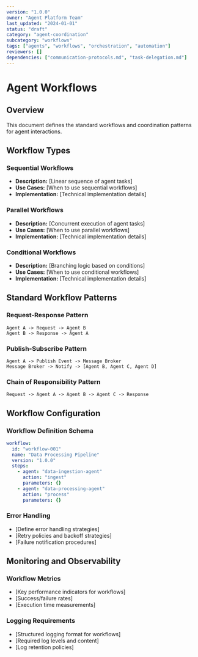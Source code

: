```yaml
---
version: "1.0.0"
owner: "Agent Platform Team"
last_updated: "2024-01-01"
status: "draft"
category: "agent-coordination"
subcategory: "workflows"
tags: ["agents", "workflows", "orchestration", "automation"]
reviewers: []
dependencies: ["communication-protocols.md", "task-delegation.md"]
---
```


# Agent Workflows


## Overview

This document defines the standard workflows and coordination patterns for agent interactions.


## Workflow Types

### Sequential Workflows

- **Description:** [Linear sequence of agent tasks]
- **Use Cases:** [When to use sequential workflows]
- **Implementation:** [Technical implementation details]

### Parallel Workflows

- **Description:** [Concurrent execution of agent tasks]
- **Use Cases:** [When to use parallel workflows]
- **Implementation:** [Technical implementation details]

### Conditional Workflows

- **Description:** [Branching logic based on conditions]
- **Use Cases:** [When to use conditional workflows]
- **Implementation:** [Technical implementation details]


## Standard Workflow Patterns

### Request-Response Pattern

```
Agent A -> Request -> Agent B
Agent B -> Response -> Agent A
```

### Publish-Subscribe Pattern

```
Agent A -> Publish Event -> Message Broker
Message Broker -> Notify -> [Agent B, Agent C, Agent D]
```

### Chain of Responsibility Pattern

```
Request -> Agent A -> Agent B -> Agent C -> Response
```


## Workflow Configuration

### Workflow Definition Schema

```yaml
workflow:
  id: "workflow-001"
  name: "Data Processing Pipeline"
  version: "1.0.0"
  steps:
    - agent: "data-ingestion-agent"
      action: "ingest"
      parameters: {}
    - agent: "data-processing-agent"
      action: "process"
      parameters: {}
```

### Error Handling

- [Define error handling strategies]
- [Retry policies and backoff strategies]
- [Failure notification procedures]


## Monitoring and Observability

### Workflow Metrics

- [Key performance indicators for workflows]
- [Success/failure rates]
- [Execution time measurements]

### Logging Requirements

- [Structured logging format for workflows]
- [Required log levels and content]
- [Log retention policies]
